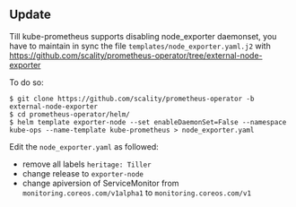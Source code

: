 ###

## Update

Till kube-prometheus supports disabling node_exporter daemonset, you have to maintain in sync the file
`templates/node_exporter.yaml.j2` with <https://github.com/scality/prometheus-operator/tree/external-node-exporter>

To do so:
```
$ git clone https://github.com/scality/prometheus-operator -b external-node-exporter
$ cd prometheus-operator/helm/
$ helm template exporter-node --set enableDaemonSet=False --namespace kube-ops --name-template kube-prometheus > node_exporter.yaml
```

Edit the `node_exporter.yaml` as followed:

* remove all labels `heritage: Tiller`
* change release to  `exporter-node`
* change apiversion of ServiceMonitor from `monitoring.coreos.com/v1alpha1` to `monitoring.coreos.com/v1`
